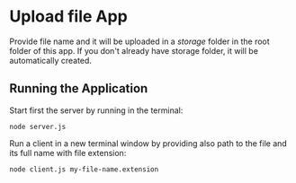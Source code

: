 # Upload file App

Provide file name and it will be uploaded in a _storage_ folder in the root folder of this app. If you don't already have storage folder, it will be automatically created.

## Running the Application

Start first the server by running in the terminal:

```
node server.js
```

Run a client in a new terminal window by providing also path to the file and its full name with file extension:

```
node client.js my-file-name.extension
```
